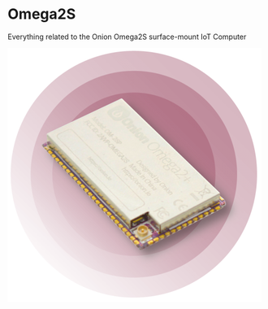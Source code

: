 # Omega2S
Everything related to the Onion Omega2S surface-mount IoT Computer

![](Images/Omega2S-with-background.png)
